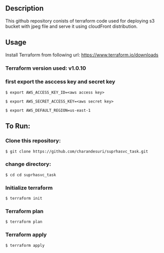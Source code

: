 ## Description

This github repository conists of terraform code used for deploying s3 bucket with jpeg file and serve it using cloudFront distribution.


## Usage


Install Terraform from following url:
https://www.terraform.io/downloads

### Terraform version used: v1.0.10

### first export the asccess key and secret key

`$ export AWS_ACCESS_KEY_ID=<aws access key>`

`$ export AWS_SECRET_ACCESS_KEY=<aws secret key>`

`$ export AWS_DEFAULT_REGION=us-east-1`


## To Run:

### Clone this repository:

`$ git clone https://github.com/charandesuri/suprhasvc_task.git`

### change directory: 

`$ cd cd suprhasvc_task`

### Initialize terraform

`$ terraform init`

### Terraform plan

`$ terraform plan`

### Terraform apply

`$ terraform apply`